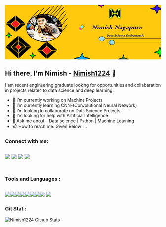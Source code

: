 <img src="https://github.com/Nimish1224/Nimish1224/blob/master/NIM.png">

## Hi there, I'm Nimish - [Nimish1224](.)  👋

I am recent engineering graduate looking for opportunities and collabaration in projects related to data science and deep learning. 
<!--- **Nimish1224/Nimish1224** is a ✨ _special_ ✨ repository because its `README.md` (this file) appears on your GitHub profile. 
<!--- Here are some ideas to get you started: 
--->
- 🔭 I’m currently working on Machine Projects
- 🌱 I’m currently learning CNN-(Convolutional Neural Network)
- 👯 I’m looking to collaborate on Data Science Projects
- 🤔 I’m looking for help with Artificial Intelligence
- 💬 Ask me about - Data science | Python | Machine Learning
- 📫 How to reach me: Given Below ....

### Connect with me:

[<img src="https://img.shields.io/badge/twitter-%231DA1F2.svg?&style=for-the-badge&logo=twitter&logoColor=white" />](https://twitter.com/home) [<img src="https://img.shields.io/badge/linkedin-%230077B5.svg?&style=for-the-badge&logo=linkedin&logoColor=white" />](https://www.linkedin.com/in/nimish-nagapure-8b6792191/) [<img src = "https://img.shields.io/badge/instagram-%23E4405F.svg?&style=for-the-badge&logo=instagram&logoColor=white">](https://www.instagram.com/nimish_n24/) [<img src = "https://img.shields.io/badge/facebook-%231877F2.svg?&style=for-the-badge&logo=facebook&logoColor=white">](https://www.facebook.com/nimish.nagapure/) 
<br><br/>
---

### Tools and Languages :

<img src="https://media.giphy.com/media/KzWMBa9V3z8jHJCEC7/giphy.gif" width="100"><img src="https://i.giphy.com/media/IdyAQJVN2kVPNUrojM/200.webp" width="100"><img src="https://media.giphy.com/media/jnDKffgCfGYOp6cMTK/giphy.gif" width="100"><img src="https://media.giphy.com/media/VHrQpI7wyshyz1CwcL/giphy.gif" width="100"><img src="https://media.giphy.com/media/XAxylRMCdpbEWUAvr8/giphy.gif" width="100"><img src="https://media.giphy.com/media/fsEaZldNC8A1PJ3mwp/giphy.gif" width="100"><img src="https://i.giphy.com/media/LMt9638dO8dftAjtco/200.webp" width="100"><img src="https://i.giphy.com/media/KzJkzjggfGN5Py6nkT/200.webp" width="100"> <img src="https://media.giphy.com/media/kH1DBkPNyZPOk0BxrM/giphy.gif" width="100">
<br />
---
### Git Stat :

<img align="left" alt="Nimish1224 Github Stats" src="https://github-readme-stats.vercel.app/api?username=Nimish1224&show_icons=true&hide_border=true&theme=radical" />
